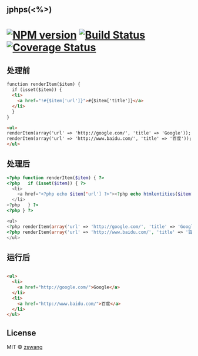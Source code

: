 jphps(<%>)
-----

# [![NPM version][npm-image]][npm-url] [![Build Status][travis-image]][travis-url] [![Coverage Status][coverage-image]][coverage-url]

## 处理前

```html
function renderItem($item) {
  if (isset($item)) {
  <li>
    <a href="!#{$item['url']}">#{$item['title']}</a>
  </li>
  }
}

<ul>
renderItem(array('url' => 'http://google.com/', 'title' => 'Google'));
renderItem(array('url' => 'http://www.baidu.com/', 'title' => '百度'));
</ul>
```

## 处理后

```php
<?php function renderItem($item) { ?>
<?php   if (isset($item)) { ?>
  <li>
    <a href="<?php echo $item['url'] ?>"><?php echo htmlentities($item['title']) ?></a>
  </li>
<?php   } ?>
<?php } ?>

<ul>
<?php renderItem(array('url' => 'http://google.com/', 'title' => 'Google')); ?>
<?php renderItem(array('url' => 'http://www.baidu.com/', 'title' => '百度')); ?>
</ul>
```

## 运行后

```html

<ul>
  <li>
    <a href="http://google.com/">Google</a>
  </li>
  <li>
    <a href="http://www.baidu.com/">百度</a>
  </li>
</ul>
```

## License

MIT © [zswang](http://weibo.com/zswang)

[npm-url]: https://npmjs.org/package/jphps
[npm-image]: https://badge.fury.io/js/jphps.svg
[travis-url]: https://travis-ci.org/zswang/jphps
[travis-image]: https://travis-ci.org/zswang/jphps.svg?branch=master
[coverage-url]: https://coveralls.io/github/zswang/jphps?branch=master
[coverage-image]: https://coveralls.io/repos/zswang/jphps/badge.svg?branch=master&service=github
